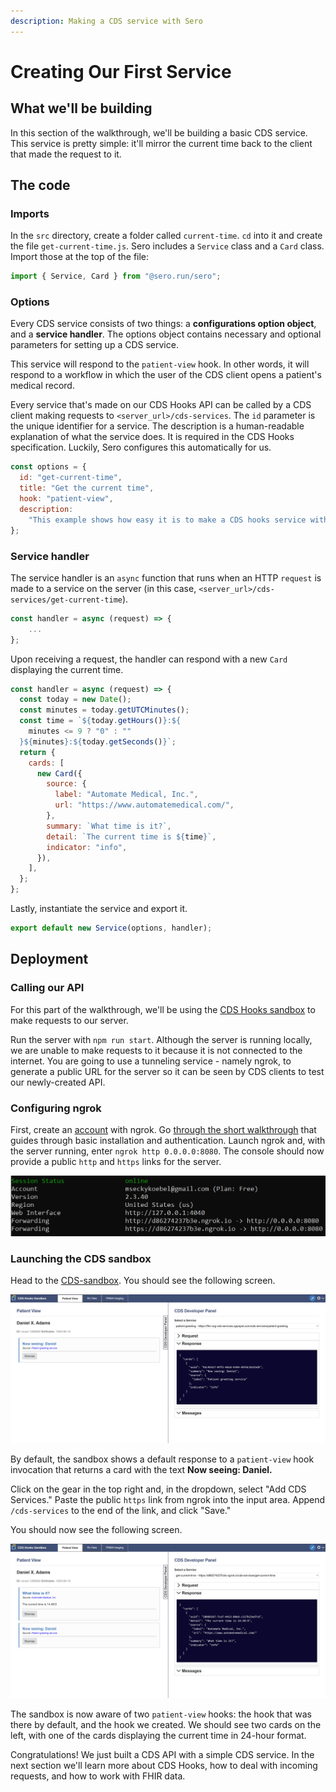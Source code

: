 ```yaml
---
description: Making a CDS service with Sero
---
```


# Creating Our First Service

## What we'll be building

In this section of the walkthrough, we'll be building a basic CDS service. This service is pretty simple: it'll mirror the current time back to the client that made the request to it. 

## The code

### Imports  

In the `src` directory, create a folder called `current-time`. `cd` into it and create the file `get-current-time.js`. Sero includes a `Service` class and a `Card` class. Import those at the top of the file:

```javascript
import { Service, Card } from "@sero.run/sero";
```

### Options

Every CDS service consists of two things: a **configurations option object**, and a **service handler**. The options object contains necessary and optional parameters for setting up a CDS service. 

This service will respond to the `patient-view` hook. In other words, it will respond to a workflow in which the user of the CDS client opens a patient's medical record. 

Every service that's made on our CDS Hooks API can be called by a CDS client making requests to `<server_url>/cds-services`. The `id` parameter is the unique identifier for a service. The description is a human-readable explanation of what the service does. It is required in the CDS Hooks specification. Luckily, Sero configures this automatically for us. 

```javascript
const options = {
  id: "get-current-time",
  title: "Get the current time",
  hook: "patient-view",
  description:
    "This example shows how easy it is to make a CDS hooks service with Sero. This service responds with the current time after being invoked by the patient-view hook",
};

```

### Service handler

The service handler is an `async` function that runs when an HTTP `request` is made to a service on the server \(in this case, `<server_url>/cds-services/get-current-time`\).  

```javascript
const handler = async (request) => {
    ...
};
```

Upon receiving a request, the handler can respond with a new `Card` displaying the current time. 

```javascript
const handler = async (request) => {
  const today = new Date();
  const minutes = today.getUTCMinutes();
  const time = `${today.getHours()}:${
    minutes <= 9 ? "0" : ""
  }${minutes}:${today.getSeconds()}`;
  return {
    cards: [
      new Card({
        source: {
          label: "Automate Medical, Inc.",
          url: "https://www.automatemedical.com/",
        },
        summary: `What time is it?`,
        detail: `The current time is ${time}`,
        indicator: "info",
      }),
    ],
  };
};
```

Lastly, instantiate the service and export it.

```javascript
export default new Service(options, handler);
```

## Deployment

### Calling our API

For this part of the walkthrough, we'll be using the [CDS Hooks sandbox](http://sandbox.cds-hooks.org/) to make requests to our server. 

Run the server with `npm run start`. Although the server is running locally, we are unable to make requests to it because it is not connected to the internet. You are going to use a tunneling service - namely ngrok, to generate a public URL for the server so it can be seen by CDS clients to test our newly-created API.

### Configuring ngrok

First, create an [account](https://dashboard.ngrok.com/login) with ngrok. Go [through the short walkthrough](https://dashboard.ngrok.com/get-started/setup) that guides through basic installation and authentication. Launch ngrok and, with the server running, enter `ngrok http 0.0.0.0:8080`. The console should now provide a public `http` and `https` links for the server. 

![The server is now available over the internet](../../../.gitbook/assets/ngrok_status.png)

### Launching the CDS sandbox

Head to the [CDS-sandbox](http://sandbox.cds-hooks.org/). You should see the following screen.

![CDS Hooks dashboard](../../../.gitbook/assets/cds-sandbox-new.png)

By default, the sandbox shows a default response to a `patient-view` hook invocation that returns a card with the text **Now seeing: Daniel.** 

Click on the gear in the top right and, in the dropdown, select "Add CDS Services." Paste the public `https` link from ngrok into the input area. Append `/cds-services` to the end of the link, and click "Save."

You should now see the following screen.

![CDS sandbox displaying the result of both patient-view hooks](../../../.gitbook/assets/exaple_1_result.png)

The sandbox is now aware of two `patient-view` hooks: the hook that was there by default, and the hook we created. We should see two cards on the left, with one of the cards displaying the current time in 24-hour format.

Congratulations! We just built a CDS API with a simple CDS service. In the next section we'll learn more about CDS Hooks, how to deal with incoming requests, and how to work with FHIR data. 

